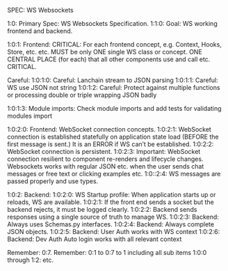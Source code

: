 SPEC:  WS Websockets

1:0: Primary Spec: WS Websockets Specification.
1:1:0: Goal: WS working frontend  and backend.


1:0:1: Frontend: CRITICAL: For each frontend concept, e.g. Context, Hooks, Store, etc. etc. MUST be only ONE single WS class or concept. ONE CENTRAL PLACE (for each) that all other components use and call etc. CRITICAL.

Careful:
1:0:1:0: Careful: Lanchain stream to JSON parsing
1:0:1:1: Careful: WS use JSON not string
1:0:1:2: Careful: Protect against multiple functions or processing double or triple wrapping JSON badly

1:0:1:3: Module imports: Check module imports and add tests for validating modules import

1:0:2:0: Frontend: WebSocket connection concepts.
1:0:2:1: WebSocket connection is established statefully on application state load (BEFORE the first message is sent.) It is an ERROR if WS can’t be established.
1:0:2:2: WebSocket connection is persistent.
1:0:2:3: Important: WebSocket connection resilient to component re-renders and lifecycle changes.
Websockets works with regular JSON etc. when the user sends chat messages or free text or clicking examples etc.
1:0::2:4: WS messages are passed properly and use types.

1:0:2: Backend:
1:0:2:0: WS Startup profile: When application starts up or reloads, WS are available.
1:0:2:1: If the front end sends a socket but the backend rejects, it must be logged clearly. 
1:0:2:2: Backend sends responses using a single source of truth to manage WS. 
1:0:2:3: Backend: Always uses Schemas.py interfaces. 
1:0:2:4: Backend: Always complete JSON objects.
1:0:2:5: Backend: User Auth works with WS context
1:0:2:6: Backend: Dev Auth Auto login works with all relevant context

Remember: 0:7.  Remember: 0:1 to 0:7 to 1 including all sub items 1:0:0 through 1:2: etc.
